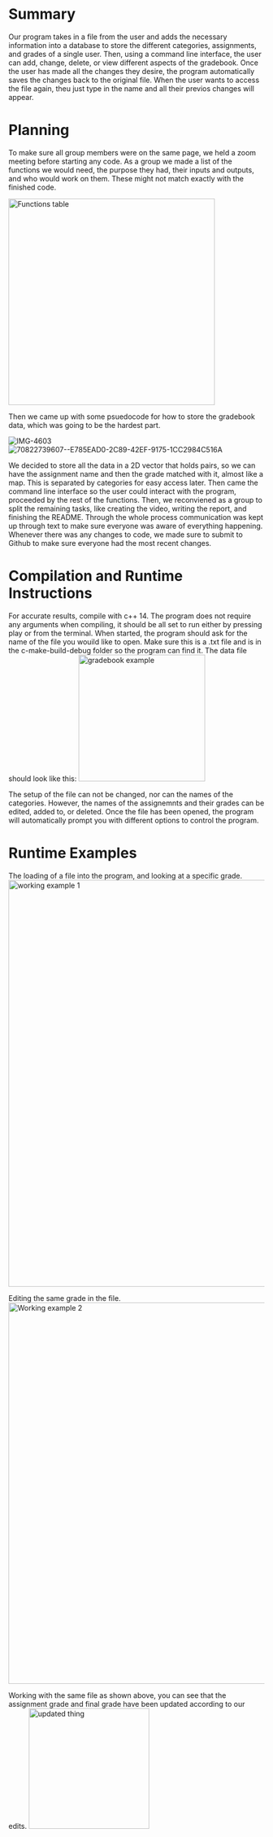 # Summary
Our program takes in a file from the user and adds the necessary information into a database to store the different categories, assignments, and grades of a single user.
Then, using a command line interface, the user can add, change, delete, or view different aspects of the gradebook. Once the user has made all the changes they desire, 
the program automatically saves the changes back to the original file. When the user wants to access the file again, theu just type in the name and all their previos changes
will appear. 

# Planning
To make sure all group members were on the same page, we held a zoom meeting before starting any code. As a group we made a list of the functions we would need, the purpose they had, their inputs and outputs, and who would work on them. These might not match exactly with the finished code.

<img width="406" alt="Functions table" src="https://github.com/andrew56012/CSC-211-Project/assets/123496094/305d4ec9-eed9-40f0-842c-fbeba769bcbe">

Then we came up with some psuedocode for how to store the gradebook data, which was going to be the hardest part.

![IMG-4603](https://github.com/andrew56012/CSC-211-Project/assets/123496094/d89bf322-5ef6-4e4f-83a0-dcaa868ea0f5)
![70822739607--E785EAD0-2C89-42EF-9175-1CC2984C516A](https://github.com/andrew56012/CSC-211-Project/assets/123496094/74b73019-9287-4dad-a71d-7259aa402cb0)

We decided to store all the data in a 2D vector that holds pairs, so we can have the assignment name and then the grade matched with it, almost like a map. This is separated by categories for easy access later. Then came the command line interface so the user could interact with the program, proceeded by the rest of the functions. Then, we reconviened as a group to split the remaining tasks, like creating the video, writing the report, and finishing the README. Through the whole process communication was kept up through text to make sure everyone was aware of everything happening. Whenever there was any changes to code, we made sure to submit to Github to make sure everyone had the most recent changes. 

# Compilation and Runtime Instructions
For accurate results, compile with c++ 14. The program does not require any arguments when compiling, it should be all set to run either by pressing play or from the terminal. When started, the program should ask for the name of the file you wouild like to open. Make sure this is a .txt file and is in the c-make-build-debug folder so the program can find it. The data file should look like this: 
<img width="249" alt="gradebook example" src="https://github.com/andrew56012/CSC-211-Project/assets/123496094/cdbae29a-93d9-4b19-9f3e-686eefa62394">

The setup of the file can not be changed, nor can the names of the categories. However, the names of the assignemnts and their grades can be edited, added to, or deleted.
Once the file has been opened, the program will automatically prompt you with different options to control the program. 

# Runtime Examples
The loading of a file into the program, and looking at a specific grade.
<img width="800" alt="working example 1" src="https://github.com/andrew56012/CSC-211-Project/assets/123496094/224dfcf8-ad3e-442f-8c86-2c7d57592240">

Editing the same grade in the file. 
<img width="750" alt="Working example 2" src="https://github.com/andrew56012/CSC-211-Project/assets/123496094/fcda22c8-55d9-4e90-b3fc-6d239afafa0e">

Working with the same file as shown above, you can see that the assignment grade and final grade have been updated according to our edits. 
<img width="237" alt="updated thing" src="https://github.com/andrew56012/CSC-211-Project/assets/123496094/ac8e60ef-6080-4499-8f99-f4a9354d749f">






